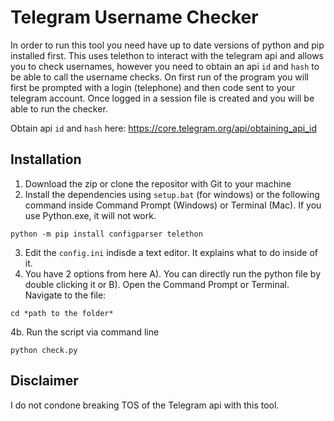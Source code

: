 # Telegram Username Checker

In order to run this tool you need have up to date versions of python and pip installed first. This uses telethon to interact with the telegram api and allows you to check usernames, however you need to obtain an api `id` and `hash` to be able to call the username checks. On first run of the program you will first be prompted with a login (telephone) and then code sent to your telegram account. Once logged in a session file is created and you will be able to run the checker.

Obtain api `id` and `hash` here: https://core.telegram.org/api/obtaining_api_id

## Installation

1. Download the zip or clone the repositor with Git to your machine
2. Install the dependencies using `setup.bat` (for windows) or the following command inside Command Prompt (Windows) or Terminal (Mac). If you use Python.exe, it will not work.

```
python -m pip install configparser telethon
```

3. Edit the `config.ini` indisde a text editor. It explains what to do inside of it.
4. You have 2 options from here
 A). You can directly run the python file by double clicking it or
 B). Open the Command Prompt or Terminal. Navigate to the file:

```
cd *path to the folder*
```

4b. Run the script via command line 

```
python check.py
```

## Disclaimer
I do not condone breaking TOS of the Telegram api with this tool.

